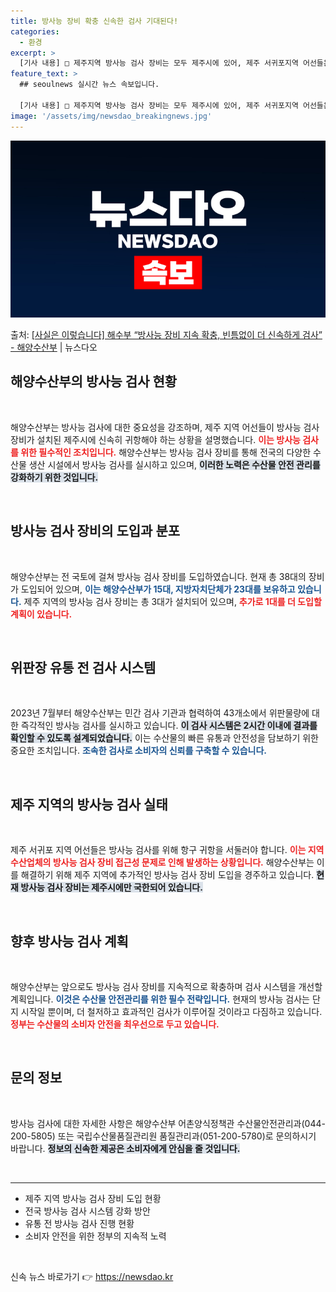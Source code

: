 ```yaml
---
title: 방사능 장비 확충 신속한 검사 기대된다!
categories:
  - 환경
excerpt: >
  [기사 내용] □ 제주지역 방사능 검사 장비는 모두 제주시에 있어, 제주 서귀포지역 어선들은 방사능 검사를 …
feature_text: >
  ## seoulnews 실시간 뉴스 속보입니다.

  [기사 내용] □ 제주지역 방사능 검사 장비는 모두 제주시에 있어, 제주 서귀포지역 어선들은 방사능 검사를 …
image: '/assets/img/newsdao_breakingnews.jpg'
---
```


![뉴스다오 속보](/assets/img/newsdao_breakingnews.jpg)

<p>출처: <a href="https://newsdao.kr/1749" rel="dofollow">[사실은 이렇습니다] 해수부 “방사능 장비 지속 확충, 빈틈없이 더 신속하게 검사” - 해양수산부</a> | 뉴스다오</p>

<h2 data-ke-size="size26">해양수산부의 방사능 검사 현황</h2>

<p data-ke-size="size16">&nbsp;</p>

해양수산부는 방사능 검사에 대한 중요성을 강조하며, 제주 지역 어선들이 방사능 검사 장비가 설치된 제주시에 신속히 귀항해야 하는 상황을 설명했습니다. <b><span style="color: #ee2323;">이는 방사능 검사를 위한 필수적인 조치입니다.</span></b> 해양수산부는 방사능 검사 장비를 통해 전국의 다양한 수산물 생산 시설에서 방사능 검사를 실시하고 있으며, <b><span style="background-color: #21538527;">이러한 노력은 수산물 안전 관리를 강화하기 위한 것입니다.</span></b> 

<p data-ke-size="size16">&nbsp;</p>

<h2 data-ke-size="size26">방사능 검사 장비의 도입과 분포</h2>

<p data-ke-size="size16">&nbsp;</p>

해양수산부는 전 국토에 걸쳐 방사능 검사 장비를 도입하였습니다. 현재 총 38대의 장비가 도입되어 있으며, <b><span style="color: #1a5490;">이는 해양수산부가 15대, 지방자치단체가 23대를 보유하고 있습니다.</span></b> 제주 지역의 방사능 검사 장비는 총 3대가 설치되어 있으며, <b><span style="color: #ee2323;">추가로 1대를 더 도입할 계획이 있습니다.</span></b>

<p data-ke-size="size16">&nbsp;</p>

<h2 data-ke-size="size26">위판장 유통 전 검사 시스템</h2>

<p data-ke-size="size16">&nbsp;</p>

2023년 7월부터 해양수산부는 민간 검사 기관과 협력하여 43개소에서 위판물량에 대한 즉각적인 방사능 검사를 실시하고 있습니다. <b><span style="background-color: #21538527;">이 검사 시스템은 2시간 이내에 결과를 확인할 수 있도록 설계되었습니다.</span></b> 이는 수산물의 빠른 유통과 안전성을 담보하기 위한 중요한 조치입니다. <b><span style="color: #1a5490;">조속한 검사로 소비자의 신뢰를 구축할 수 있습니다.</span></b>

<p data-ke-size="size16">&nbsp;</p>

<h2 data-ke-size="size26">제주 지역의 방사능 검사 실태</h2>

<p data-ke-size="size16">&nbsp;</p>

제주 서귀포 지역 어선들은 방사능 검사를 위해 항구 귀항을 서둘러야 합니다. <b><span style="color: #ee2323;">이는 지역 수산업체의 방사능 검사 장비 접근성 문제로 인해 발생하는 상황입니다.</span></b> 해양수산부는 이를 해결하기 위해 제주 지역에 추가적인 방사능 검사 장비 도입을 경주하고 있습니다. <b><span style="background-color: #21538527;">현재 방사능 검사 장비는 제주시에만 국한되어 있습니다.</span></b>

<p data-ke-size="size16">&nbsp;</p>

<h2 data-ke-size="size26">향후 방사능 검사 계획</h2>

<p data-ke-size="size16">&nbsp;</p>

해양수산부는 앞으로도 방사능 검사 장비를 지속적으로 확충하며 검사 시스템을 개선할 계획입니다. <b><span style="color: #1a5490;">이것은 수산물 안전관리를 위한 필수 전략입니다.</span></b> 현재의 방사능 검사는 단지 시작일 뿐이며, 더 철저하고 효과적인 검사가 이루어질 것이라고 다짐하고 있습니다. <b><span style="color: #ee2323;">정부는 수산물의 소비자 안전을 최우선으로 두고 있습니다.</span></b>

<p data-ke-size="size16">&nbsp;</p>

<h2 data-ke-size="size26">문의 정보</h2>

<p data-ke-size="size16">&nbsp;</p>

방사능 검사에 대한 자세한 사항은 해양수산부 어촌양식정책관 수산물안전관리과(044-200-5805) 또는 국립수산물품질관리원 품질관리과(051-200-5780)로 문의하시기 바랍니다. <b><span style="background-color: #21538527;">정보의 신속한 제공은 소비자에게 안심을 줄 것입니다.</span></b> 

<p data-ke-size="size16">&nbsp;</p>

<hr />

<ul>
    <li>제주 지역 방사능 검사 장비 도입 현황</li>
    <li>전국 방사능 검사 시스템 강화 방안</li>
    <li>유통 전 방사능 검사 진행 현황</li>
    <li>소비자 안전을 위한 정부의 지속적 노력</li>
</ul> 

<p data-ke-size="size16">&nbsp;</p> 

신속 뉴스 바로가기 👉 <a href="https://newsdao.kr" rel="dofollow">https://newsdao.kr</a>


